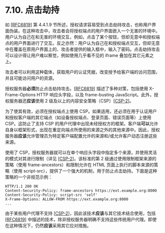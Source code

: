 # 7.10. 点击劫持

如 [[RFC6819](https://www.rfc-editor.org/info/rfc6819)] 第 4.4.1.9 节所述，授权请求容易受到点击劫持攻击，也称用户界面伪装。在这种攻击中，攻击者会将授权端点的用户界面嵌入一个无害的环境中。用户认为自己在和无害的环境交互，例如，点击了某个按钮，但却无意中和授权端点的用户界面进行了交互。反之亦然：用户认为自己在和授权端点交互，但却无意中在覆盖在原用户界面上的、攻击者提供的输入框中，输入了密码。点击劫持攻击可以设计得让用户难以察觉，例如使用几乎看不见的 iframe 叠加在其它元素之上。

攻击者可以利用这种载体，获取用户的认证凭据，改变授予给客户端的访问范围，并且可能访问用户的资源。

授权服务器**必须**防止点击劫持攻击。[[RFC6819](https://www.rfc-editor.org/info/rfc6819)] 描述了多种对策，包括使用 X-Frame-Options HTTP 响应头字段，以及 frame-busting JavaScript。此外，授权服务器还**应该**使用 2 级及以上的内容安全策略（CSP）[[CSP-2](https://www.w3.org/TR/CSP2)]。

为了使其有效，必须在授权端点上使用 CSP。如果适用，还必须在用于认证用户和授权客户端的其它端点（如设备授权端点、登录页面、错误页面等）上使用 CSP。这防止了支持 CSP 的用户代理中出现未经授权方的框架。客户端**可以**允许自身以框架形式，出现在重定向端点所使用的来源之外的其他来源中。因此，授权服务器**应该**允许管理员为特定客户端配置允许的来源和/或允许客户动态注册这些来源。

使用了 CSP，授权服务器就可以在单个响应头字段中指定多个来源，并使用灵活的模式对其进行限制（详见 [[CSP-2](https://www.w3.org/TR/CSP2)]。该标准的第 2 级通过使用限制框架来源的策略（使用 frame-ancestors）和限制允许在 HTML 页面上执行的脚本来源的策略（使用 script-src），提供了一个强大的机制，用于防止点击劫持。下面是这种策略的一个非规范示例：

```http
HTTP/1.1 200 OK
Content-Security-Policy: frame-ancestors https://ext.example.org:8000
Content-Security-Policy: script-src 'self'
X-Frame-Options: ALLOW-FROM https://ext.example.org:8000
...
```

由于某些用户代理不支持 [[CSP-2](https://www.w3.org/TR/CSP2)]，因此该技术**应该**与其它技术结合使用，包括 [[RFC6819](https://www.rfc-editor.org/info/rfc6819)] 中描述的技术，除非授权服务器明确不支持这些传统用户代理。即使在这种情况下，仍然**应该**采用其它应对措施。
